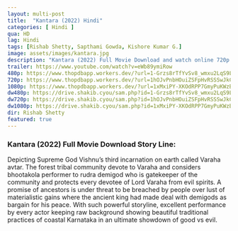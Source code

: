 ```yaml
---
layout: multi-post
title:  "Kantara (2022) Hindi"
categories: [ Hindi ]
qua: HD
lag: Hindi
tags: [Rishab Shetty, Sapthami Gowda, Kishore Kumar G.]
image: assets/images/kantara.jpg
description: "Kantara (2022) Full Movie Download and watch online 720p low file size 500 mb."
trailer: https://www.youtube.com/watch?v=eWb89ymiRow
480p: https://www.thopdbapp.workers.dev/?url=1-Grzs8rTfYvSv8_wmxu2LqS9Li5sEgZw
720p: https://www.thopdbapp.workers.dev/?url=1hOJvPnbHOuiZSFpHvRSSSwJkCjKkqvFh
1080p: https://www.thopdbapp.workers.dev/?url=1xMxiPY-XKOdRPP7GmyPuKWzB7M2G4kUm
dw480p: https://drive.shakib.cyou/sam.php?id=1-Grzs8rTfYvSv8_wmxu2LqS9Li5sEgZw
dw720p: https://drive.shakib.cyou/sam.php?id=1hOJvPnbHOuiZSFpHvRSSSwJkCjKkqvFh
dw1080p: https://drive.shakib.cyou/sam.php?id=1xMxiPY-XKOdRPP7GmyPuKWzB7M2G4kUm
dir: Rishab Shetty
featured: true
---
```


### Kantara (2022) Full Movie Download Story Line:
Depicting Supreme God Vishnu’s third incarnation on earth called Varaha avtar. The forest tribal community devote to Varaha and considers bhootakola performer to rudra demigod who is gatekeeper of the community and protects every devotee of Lord Varaha from evil spirits. A promise of ancestors is under threat to be breached by people over lust of materialistic gains where the ancient king had made deal with demigods as bargain for his peace. With such powerful storyline, excellent performance by every actor keeping raw background showing beautiful traditional practices of coastal Karnataka in an ultimate showdown of good vs evil.









